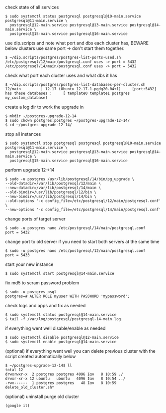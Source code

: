 check state of all services
```
$ sudo systemctl status postgresql postgresql@10-main.service postgresql@11-main.service \
  postgresql@12-main.service postgresql@13-main.service postgresql@14-main.service \
  postgresql@15-main.service postgresql@16-main.service
```

use dip.scripts and note what port and dbs each cluster has, BEWARE below clusters use same port -> don't start them together.
```
$ ~/dip.scripts/postgres/postgres-list-ports-used.sh 
/etc/postgresql/12/main/postgresql.conf uses -> port = 5432
/etc/postgresql/14/main/postgresql.conf uses -> port = 5432
```

check what port each cluster uses and what dbs it has
```
$ ~/dip.scripts/postgres/postgres-list-databases-per-cluster.sh
12/main         | 12.17 (Ubuntu 12.17-1.pgdg20.04+1)     [port:5432] has these databases :     [ template0 template1 postgres my_custom_database]
```

create a log dir to work the upgrade in 
```
$ mkdir ~/postgres-upgrade-12-14
$ sudo chown postgres:postgres ~/postgres-upgrade-12-14/
$ cd ~/postgres-upgrade-12-14/
```

stop all instances 
```
$ sudo systemctl stop postgresql postgresql postgresql@10-main.service postgresql@11-main.service \
  postgresql@12-main.service postgresql@13-main.service postgresql@14-main.service \
  postgresql@15-main.service postgresql@16-main.service
```

perform upgrade 12->14
```
$ sudo -u postgres /usr/lib/postgresql/14/bin/pg_upgrade \
--old-datadir=/var/lib/postgresql/12/main \
--new-datadir=/var/lib/postgresql/14/main \
--old-bindir=/usr/lib/postgresql/12/bin \
--new-bindir=/usr/lib/postgresql/14/bin \
--old-options '-c config_file=/etc/postgresql/12/main/postgresql.conf' \
--new-options '-c config_file=/etc/postgresql/14/main/postgresql.conf'
```

change ports of target server 
```
$ sudo -u postgres nano /etc/postgresql/14/main/postgresql.conf
port = 5432
```
change port to old server if you need to start both servers at the same time
```
$ sudo -u postgres nano /etc/postgresql/12/main/postgresql.conf
port = 5433
```
start your new instance 
```
$ sudo systemctl start postgresql@14-main.service
```

fix md5 to scram password problem
```
$ sudo -u postgres psql
postgres=# ALTER ROLE myuser WITH PASSWORD 'mypassword';
```

check logs and apps and fix as needed
```
$ sudo systemctl status postgresql@14-main.service 
$ tail -f /var/log/postgresql/postgresql-14-main.log
```

if everything went well disable/enable as needed
```
$ sudo systemctl disable postgresql@12-main.service
$ sudo systemctl enable postgresql@14-main.service
```

(optional) if everything went well you can delete previous cluster with the script created automatically below
```
$ ~/postgres-upgrade-12-14$ ll
total 12
drwxrwxr-x  2 postgres postgres 4096 Ιαν   8 10:59 ./
drwxr-xr-x 12 ubuntu   ubuntu   4096 Ιαν   8 10:54 ../
-rwx------  1 postgres postgres   48 Ιαν   8 10:59 delete_old_cluster.sh*
```

(optional) uninstall purge old cluster
```
(google it)
```

